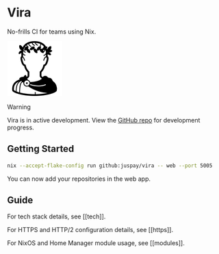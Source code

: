 # Vira

No-frills CI for teams using Nix.

<img src="https://raw.githubusercontent.com/juspay/vira/refs/heads/main/packages/vira/static/vira-logo.svg" style="height: 128px;" />

> [!warning]
> Vira is in active development. View the [GitHub repo](https://github.com/juspay/vira) for development progress.

## Getting Started

```sh
nix --accept-flake-config run github:juspay/vira -- web --port 5005
```

You can now add your repositories in the web app.

## Guide

For tech stack details, see [[tech]].

For HTTPS and HTTP/2 configuration details, see [[https]].

For NixOS and Home Manager module usage, see [[modules]].
